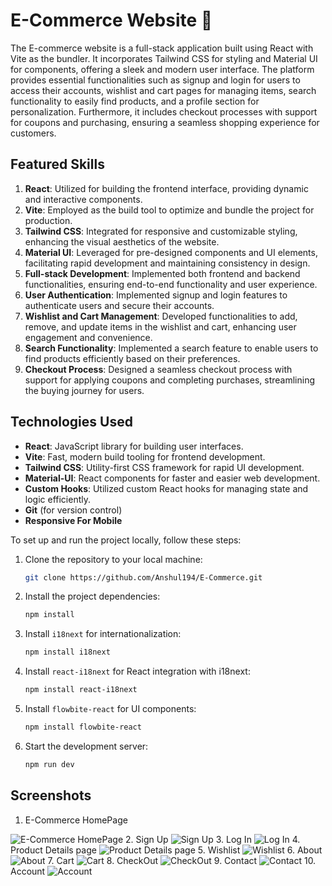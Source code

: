 # E-Commerce Website 🙌

The E-commerce website is a full-stack application built using React with Vite as the bundler. It incorporates Tailwind CSS for styling and Material UI for components, offering a sleek and modern user interface. The platform provides essential functionalities such as signup and login for users to access their accounts, wishlist and cart pages for managing items, search functionality to easily find products, and a profile section for personalization. Furthermore, it includes checkout processes with support for coupons and purchasing, ensuring a seamless shopping experience for customers.


  



## Featured Skills

1. **React**: Utilized for building the frontend interface, providing dynamic and interactive components.
2. **Vite**: Employed as the build tool to optimize and bundle the project for production.
3. **Tailwind CSS**: Integrated for responsive and customizable styling, enhancing the visual aesthetics of the website.
4. **Material UI**: Leveraged for pre-designed components and UI elements, facilitating rapid development and maintaining consistency in design.
5. **Full-stack Development**: Implemented both frontend and backend functionalities, ensuring end-to-end functionality and user experience.
6. **User Authentication**: Implemented signup and login features to authenticate users and secure their accounts.
7. **Wishlist and Cart Management**: Developed functionalities to add, remove, and update items in the wishlist and cart, enhancing user engagement and convenience.
8. **Search Functionality**: Implemented a search feature to enable users to find products efficiently based on their preferences.
9. **Checkout Process**: Designed a seamless checkout process with support for applying coupons and completing purchases, streamlining the buying journey for users.

## Technologies Used

- **React**: JavaScript library for building user interfaces.
- **Vite**: Fast, modern build tooling for frontend development.
- **Tailwind CSS**: Utility-first CSS framework for rapid UI development.
- **Material-UI**: React components for faster and easier web development.
- **Custom Hooks**: Utilized custom React hooks for managing state and logic efficiently.
- **Git** (for version control)
- **Responsive For Mobile**



To set up and run the project locally, follow these steps:

1. Clone the repository to your local machine:

   ```bash
   git clone https://github.com/Anshul194/E-Commerce.git
   ```


2. Install the project dependencies:

   ```bash
   npm install
   ```

3. Install `i18next` for internationalization:

   ```bash
   npm install i18next
   ```

4. Install `react-i18next` for React integration with i18next:

   ```bash
   npm install react-i18next
   ```

5. Install `flowbite-react` for UI components:

   ```bash
   npm install flowbite-react
   ```

6. Start the development server:
   ```bash
   npm run dev
   ```


## Screenshots
1. E-Commerce HomePage
  <img  src="public/assets/Screenshots/E-Commerce HomePage.jpg" alt="E-Commerce HomePage">
2. Sign Up
  <img  src="public/assets/Screenshots/Sign Up.jpg" alt="Sign Up">
3. Log In
  <img  src="public/assets/Screenshots/Log In.jpg" alt="Log In">
4. Product Details page
  <img  src="public/assets/Screenshots/Product Details page.jpg" alt="Product Details page">
5. Wishlist
  <img  src="public/assets/Screenshots/Wishlist.jpg" alt="Wishlist">
6. About
  <img  src="public/assets/Screenshots/About.jpg" alt="About">
7. Cart
  <img  src="public/assets/Screenshots/Cart.jpg" alt="Cart">
8. CheckOut
  <img  src="public/assets/Screenshots/CheckOut.jpg" alt="CheckOut">
9. Contact
  <img  src="public/assets/Screenshots/Contact.jpg" alt="Contact">
10. Account
  <img  src="public/assets/Screenshots/Account.jpg" alt="Account">

